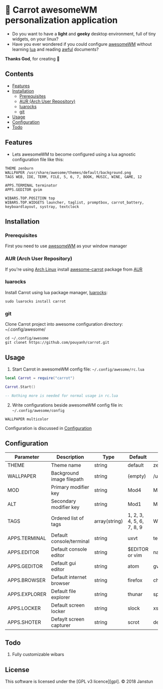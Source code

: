 # :carrot: Carrot awesomeWM personalization application
* Do you want to have a __light__ and __geeky__ desktop environment, full of tiny widgets, on your linux?
* Have you ever wondered if you could configure [awesomeWM](https://awesomewm.org)
without learning [lua](https://www.lua.org/)
and reading [awful](https://awesomewm.org/doc/api/libraries/awful.layout.html) documents?

__Thanks God__, for creating :carrot:

## Contents
* [Features](#installation)
* [Installation](#installation)
    * [Prerequisites](#prerequisites)
    * [AUR (Arch User Repository)](#aur-arch-user-repository)
    * [luarocks](#luarocks)
    * [git](#git)
* [Usage](#usage)
* [Configuration](#configuration)
* [Todo](#todo)

## Features
* Lets awesomeWM to become configured using a lua agnostic configuration file like this:

```
THEME zenburn
WALLPAPER /usr/share/awesome/themes/default/background.png
TAGS WEB, IDE, TERM, FILE, 5, 6, 7, BOOK, MUSIC, WINE, GAME, 12

APPS.TERMINAL terminator
APPS.GEDITOR gvim

WIBARS.TOP.POSITION top
WIBARS.TOP.WIDGETS launcher, taglist, promptbox, carrot_battery, keyboardlayout, systray, textclock
```

## Installation
### Prerequisites
First you need to use [awesomeWM](https://awesomewm.org/) as your window manager

### AUR (Arch User Repository)
If you're using [Arch Linux](https://www.archlinux.org/) install [awesome-carrot](https://aur.archlinux.org/packages/awesome-carrot)
package from [AUR](https://wiki.archlinux.org/index.php/AUR)

### luarocks
Install Carrot using lua package manager, [luarocks](https://luarocks.org/):

```shell
sudo luarocks install carrot
```

### git
Clone Carrot project into awesome configuration directory: ~/.config/awesome/

```shell
cd ~/.config/awesome
git clonet https://github.com/pouyanh/carrot.git
```

## Usage
1. Start Carrot in awesomeWM config file: `~/.config/awesome/rc.lua`

```lua
local Carrot = require("carrot")

Carrot.Start()

-- Nothing more is needed for normal usage in rc.lua
```

2. Write configurations beside awesomeWM config file in: `~/.config/awesome/config`

```
WALLPAPER multicolor
```

Configuration is discussed in [Configuration](#configuration)

## Configuration

|   Parameter   |         Description          |      Type     |          Default          |                     Example                      |
|---------------|------------------------------|---------------|---------------------------|--------------------------------------------------|
| THEME         | Theme name                   | string        | default                   | zenburn                                          |
| WALLPAPER     | Background image filepath    | string        | (empty)                   | /usr/share/awesome/themes/default/background.png |
| MOD           | Primary modifier key         | string        | Mod4                      | Mod4                                             |
| ALT           | Secondary modifier key       | string        | Mod1                      | Mod1                                             |
| TAGS          | Ordered list of tags         | array(string) | 1, 2, 3, 4, 5, 6, 7, 8, 9 | WEB, IDE, TERM, FILE, BOOK, MUSIC, WINE, GAME    |
| APPS.TERMINAL | Default console/terminal     | string        | uxvt                      | terminator                                       |
| APPS.EDITOR   | Default console editor       | string        | $EDITOR or vim            | nano                                             |
| APPS.GEDITOR  | Default gui editor           | string        | atom                      | gvim                                             |
| APPS.BROWSER  | Default internet browser     | string        | firefox                   | chromium                                         |
| APPS.EXPLORER | Default file explorer        | string        | thunar                    | spacefm                                          |
| APPS.LOCKER   | Default screen locker        | string        | slock                     | xsecurelock                                      |
| APPS.SHOTER   | Defaylt screen capturer      | string        | scrot                     | deepin-screenshot                                |

## Todo
1. Fully customizable wibars

## License
This software is licensed under the [GPL v3 licence][gpl].
© 2018 Janstun
